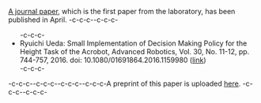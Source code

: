 <a href="http://www.tandfonline.com/doi/abs/10.1080/01691864.2016.1159980" target="_blank">A journal paper</a>, which is the first paper from the laboratory, has been published in April. -c-c-c--c-c-c-<ul>-c-c-c-	<li>Ryuichi Ueda: Small Implementation of Decision Making Policy for the Height Task of the Acrobot, Advanced Robotics, Vol. 30, No. 11-12, pp. 744-757, 2016. doi: 10.1080/01691864.2016.1159980 (<a href="http://www.tandfonline.com/doi/abs/10.1080/01691864.2016.1159980" target="_blank">link</a>)</li>-c-c-c-</ul>-c-c-c--c-c-c--c-c-c--c-c-c-A preprint of this paper is uploaded <a href="https://www.researchgate.net/publication/296198818_Small_Implementation_of_Decision_Making_Policy_for_the_Height_Task_of_the_Acrobot" target="_blank">here</a>. -c-c-c--c-c-c-
